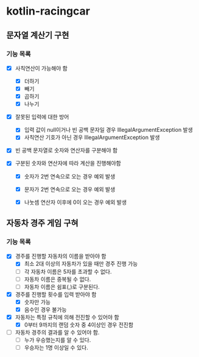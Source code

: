 # kotlin-racingcar

## 문자열 계산기 구현

### 기능 목록

- [x] 사칙연산이 가능해야 함
  - [x] 더하기
  - [x] 빼기
  - [x] 곱하기
  - [x] 나누기

- [x] 잘못된 입력에 대한 방어
  - [x] 입력 값이 null이거나 빈 공백 문자일 경우 IllegalArgumentException 발생 
  - [x] 사칙연산 기호가 아닌 경우 IllegalArgumentException 발생

- [x] 빈 공백 문자열로 숫자와 연산자를 구분해야 함

- [x] 구분된 숫자와 연산자에 따라 계산을 진행해야함
  - [x] 숫자가 2번 연속으로 오는 경우 예외 발생
  - [x] 문자가 2번 연속으로 오는 경우 예외 발생
  - [x] 나눗셈 연산자 이후에 0이 오는 경우 예외 발생


## 자동차 경주 게임 구혀 

### 기능 목록

- [x] 경주를 진행할 자동차의 이름을 받아야 함
  - [x] 최소 2대 이상의 자동차가 있을 때만 경주 진행 가능
  - [ ] 각 자동차 이름은 5자를 초과할 수 없다.
  - [ ] 자동차 이름은 중복될 수 없다.
  - [ ] 자동차 이름은 쉼표(,)로 구분된다.
- [x] 경주를 진행할 횟수를 입력 받아야 함
  - [x] 숫자만 가능
  - [x] 음수인 경우 불가능
- [x] 자동차는 특정 규칙에 의해 전진할 수 있어야 함
  - [x] 0부터 9까지의 랜덤 숫자 중 4이상인 경우 전진함
- [ ] 자동차 경주의 결과를 알 수 있어야 함.
  - [ ] 누가 우승했는지를 알 수 있다.
  - [ ] 우승자는 1명 이상일 수 있다.